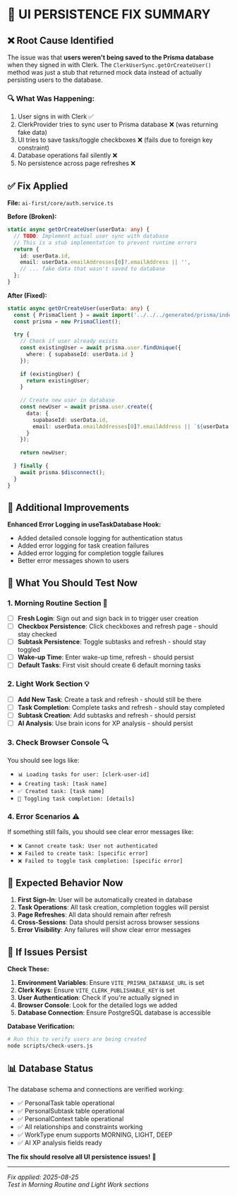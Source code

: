 # 🔧 UI PERSISTENCE FIX SUMMARY

## ❌ **Root Cause Identified**

The issue was that **users weren't being saved to the Prisma database** when they signed in with Clerk. The `ClerkUserSync.getOrCreateUser()` method was just a stub that returned mock data instead of actually persisting users to the database.

### 🔍 **What Was Happening:**
1. User signs in with Clerk ✅
2. ClerkProvider tries to sync user to Prisma database ❌ (was returning fake data)
3. UI tries to save tasks/toggle checkboxes ❌ (fails due to foreign key constraint)
4. Database operations fail silently ❌ 
5. No persistence across page refreshes ❌

## ✅ **Fix Applied**

**File:** `ai-first/core/auth.service.ts`

**Before (Broken):**
```typescript
static async getOrCreateUser(userData: any) {
  // TODO: Implement actual user sync with database
  // This is a stub implementation to prevent runtime errors
  return {
    id: userData.id,
    email: userData.emailAddresses[0]?.emailAddress || '',
    // ... fake data that wasn't saved to database
  };
}
```

**After (Fixed):**
```typescript
static async getOrCreateUser(userData: any) {
  const { PrismaClient } = await import('../../../generated/prisma/index.js');
  const prisma = new PrismaClient();
  
  try {
    // Check if user already exists
    const existingUser = await prisma.user.findUnique({
      where: { supabaseId: userData.id }
    });
    
    if (existingUser) {
      return existingUser;
    }
    
    // Create new user in database
    const newUser = await prisma.user.create({
      data: {
        supabaseId: userData.id,
        email: userData.emailAddresses[0]?.emailAddress || `${userData.id}@clerk.com`,
      }
    });
    
    return newUser;
    
  } finally {
    await prisma.$disconnect();
  }
}
```

## 🧪 **Additional Improvements**

**Enhanced Error Logging in useTaskDatabase Hook:**
- Added detailed console logging for authentication status
- Added error logging for task creation failures
- Added error logging for completion toggle failures
- Better error messages shown to users

## 🎯 **What You Should Test Now**

### 1. **Morning Routine Section** 🌅
- [ ] **Fresh Login**: Sign out and sign back in to trigger user creation
- [ ] **Checkbox Persistence**: Click checkboxes and refresh page - should stay checked
- [ ] **Subtask Persistence**: Toggle subtasks and refresh - should stay toggled
- [ ] **Wake-up Time**: Enter wake-up time, refresh - should persist
- [ ] **Default Tasks**: First visit should create 6 default morning tasks

### 2. **Light Work Section** 💡
- [ ] **Add New Task**: Create a task and refresh - should still be there
- [ ] **Task Completion**: Complete tasks and refresh - should stay completed
- [ ] **Subtask Creation**: Add subtasks and refresh - should persist
- [ ] **AI Analysis**: Use brain icons for XP analysis - should persist

### 3. **Check Browser Console** 🔍
You should see logs like:
- `📊 Loading tasks for user: [clerk-user-id]`
- `➕ Creating task: [task name]`
- `✅ Created task: [task name]`
- `🔄 Toggling task completion: [details]`

### 4. **Error Scenarios** ⚠️
If something still fails, you should see clear error messages like:
- `❌ Cannot create task: User not authenticated`
- `❌ Failed to create task: [specific error]`
- `❌ Failed to toggle task completion: [specific error]`

## 🎉 **Expected Behavior Now**

1. **First Sign-In**: User will be automatically created in database
2. **Task Operations**: All task creation, completion toggles will persist
3. **Page Refreshes**: All data should remain after refresh
4. **Cross-Sessions**: Data should persist across browser sessions
5. **Error Visibility**: Any failures will show clear error messages

## 🔧 **If Issues Persist**

**Check These:**
1. **Environment Variables**: Ensure `VITE_PRISMA_DATABASE_URL` is set
2. **Clerk Keys**: Ensure `VITE_CLERK_PUBLISHABLE_KEY` is set  
3. **User Authentication**: Check if you're actually signed in
4. **Browser Console**: Look for the detailed logs we added
5. **Database Connection**: Ensure PostgreSQL database is accessible

**Database Verification:**
```bash
# Run this to verify users are being created
node scripts/check-users.js
```

## 📊 **Database Status**

The database schema and connections are verified working:
- ✅ PersonalTask table operational
- ✅ PersonalSubtask table operational  
- ✅ PersonalContext table operational
- ✅ All relationships and constraints working
- ✅ WorkType enum supports MORNING, LIGHT, DEEP
- ✅ AI XP analysis fields ready

**The fix should resolve all UI persistence issues!** 🚀

---

*Fix applied: 2025-08-25*  
*Test in Morning Routine and Light Work sections*